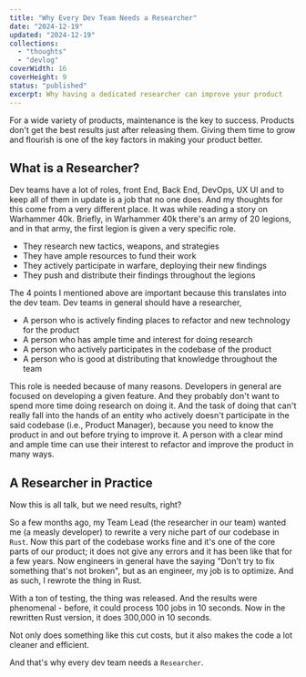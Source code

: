 ```yaml
---
title: "Why Every Dev Team Needs a Researcher"
date: "2024-12-19"
updated: "2024-12-19"
collections:
  - "thoughts"
  - "devlog"
coverWidth: 16
coverHeight: 9
status: "published"
excerpt: Why having a dedicated researcher can improve your product
---
```


For a wide variety of products, maintenance is the key to success. Products don't get the best results just after releasing them. Giving them time to grow and flourish is one of the key factors in making your product better.

## What is a Researcher?

 Dev teams have a lot of roles, front End, Back End, DevOps, UX UI and to keep all of them in update is a job that no one does. And my thoughts for this come from a very different place. It was while reading a story on Warhammer 40k. Briefly, in Warhammer 40k there's an army of 20 legions, and in that army, the first legion is given a very specific role.

- They research new tactics, weapons, and strategies
- They have ample resources to fund their work
- They actively participate in warfare, deploying their new findings
- They push and distribute their findings throughout the legions

The 4 points I mentioned above are important because this translates into the dev team. Dev teams in general should have a researcher,

- A person who is actively finding places to refactor and new technology for the product
- A person who has ample time and interest for doing research
- A person who actively participates in the codebase of the product
- A person who is good at distributing that knowledge throughout the team

This role is needed because of many reasons. Developers in general are focused on developing a given feature. And they probably don't want to spend more time doing research on doing it. And the task of doing that can't really fall into the hands of an entity who actively doesn't participate in the said codebase (i.e., Product Manager), because you need to know the product in and out before trying to improve it. A person with a clear mind and ample time can use their interest to refactor and improve the product in many ways.

## A Researcher in Practice

Now this is all talk, but we need results, right?

So a few months ago, my Team Lead (the researcher in our team) wanted me (a measly developer) to rewrite a very niche part of our codebase in `Rust`. Now this part of the codebase works fine and it's one of the core parts of our product; it does not give any errors and it has been like that for a few years. Now engineers in general have the saying "Don't try to fix something that's not broken", but as an engineer, my job is to optimize. And as such, I rewrote the thing in Rust.

With a ton of testing, the thing was released. And the results were phenomenal - before, it could process 100 jobs in 10 seconds. Now in the rewritten Rust version, it does 300,000 in 10 seconds.

Not only does something like this cut costs, but it also makes the code a lot cleaner and efficient.

And that's why every dev team needs a `Researcher`.
